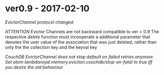 # ver0.9 - 2017-02-10

_EvictorChannel protocol changed_

*ATTENTION* Evictor Channels are not backward compatible to ver < 0.9
The respective *delete* function must incooperate a additional parameter that denotes the user value of the association that was just deleted, rather than only the the collection key and the keyval key

_CouchDB EvictorChannel does not stop default on failed retries anymore. Set atom *lambdaroyal.memory.eviction.couchdb/stop-on-fatal* to true iff you desire the old behaviour_

